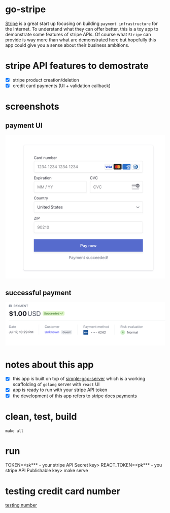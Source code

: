 # go-stripe
[Stripe](https://stripe.com/) is a great start up focusing on building `payment infrastructure` for the Internet. To understand what they can offer better, this is a toy app to demonstrate some features of stripe APIs. Of course what `Stripe` can provide is way more than what are demonstrated here but hopefully this app could give you a sense about their business ambitions.

# stripe API features to demostrate
- [x] stripe product creation/deletion
- [x] credit card payments (UI + validation callback)

# screenshots
## payment UI
![](payments.png)
## successful payment
![](success.png)

# notes about this app
- [x] this app is built on top of [simple-gço-server](https://github.com/uitachi123/simple-go-server) which is a working scaffolding of `golang` server with `react` UI
- [x] app is ready to run with your stripe API token
- [x] the development of this app refers to stripe docs [payments](https://stripe.com/docs/payments)

# clean, test, build
```
make all
```

# run
TOKEN=<sk*** - your stripe API Secret key> REACT_TOKEN=<pk*** - you stripe API Publishable key> make serve

# testing credit card number
[testing number](https://stripe.com/docs/testing#testing-interactively)
